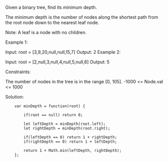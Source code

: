 Given a binary tree, find its minimum depth.

The minimum depth is the number of nodes along the shortest path from the root node down to the nearest leaf node.

Note: A leaf is a node with no children.

 

Example 1:


Input: root = [3,9,20,null,null,15,7]
Output: 2
Example 2:

Input: root = [2,null,3,null,4,null,5,null,6]
Output: 5
 

Constraints:

The number of nodes in the tree is in the range [0, 105].
-1000 <= Node.val <= 1000


Solution: 

        var minDepth = function(root) {
            
            if(root == null) return 0;
            
            let leftDepth = minDepth(root.left);
            let rightDepth = minDepth(root.right);
            
            if(leftDepth == 0) return 1 + rightDepth;
            if(rightDepth == 0) return 1 + leftDepth;
            
            return 1 + Math.min(leftDepth, rightDepth);
        };